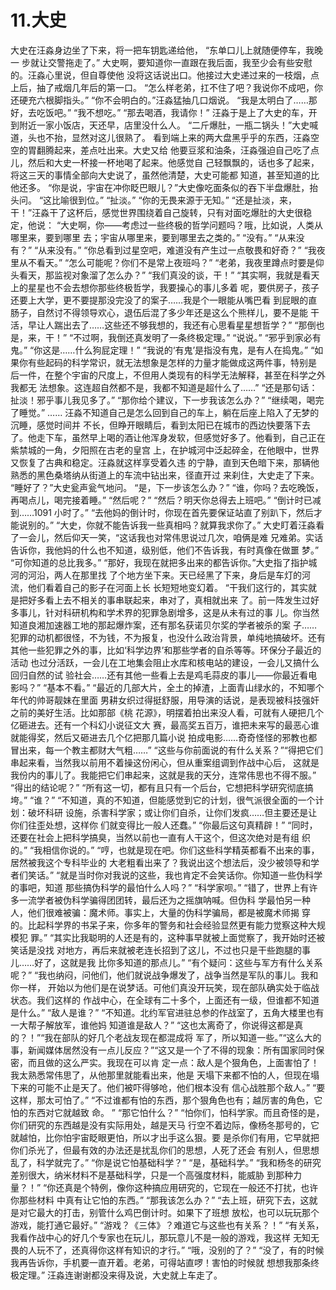 # 11.大史

 大史在汪淼身边坐了下来，将一把车钥匙递给他， “东单口儿上就随便停车，我晚一 步就让交警拖走了。” 大史啊，要知道你一直跟在我后面，我至少会有些安慰的。汪淼心里说，但自尊使他 没将这话说出口。他接过大史递过来的一枝烟，点上后，抽了戒烟几年后的第一口。 “怎么样老弟，扛不住了吧？我说你不成吧，你还硬充六根脚指头。” “你不会明白的。”汪淼猛抽几口烟说。 “我是太明白了……那好，去吃饭吧。” “我不想吃。” “那去喝酒，我请你！” 汪淼于是上了大史的车，开到附近一家小饭店，天还早，店里没什么人。 “二斤爆肚，一瓶二锅头！”大史喊道，头也不抬，显然对这儿很熟了。 看到端上来的两大盘黑乎乎的东西，汪淼空空的胃翻腾起来，差点吐出来。大史又给 他要豆浆和油条，汪淼强迫自己吃了点儿，然后和大史一杯接一杯地喝了起来。他感觉自 己轻飘飘的，话也多了起来，将这三天的事情全部向大史说了，虽然他清楚，大史可能都 知道，甚至知道的比他还多。 “你是说，宇宙在冲你眨巴眼儿？”大史像吃面条似的吞下半盘爆肚，抬头问。 “这比喻很到位。” “扯淡。” “你的无畏来源于无知。” “还是扯淡，来，干！”汪淼干了这杯后，感觉世界围绕着自己旋转，只有对面吃爆肚的大史很稳定，他说： “大史啊，你——考虑过一些终极的哲学问题吗？哦，比如说，人类从哪里来，要到哪里 去；宇宙从哪里来，要到哪里去之类的。” “没有。” “从来没有？” “从来没有。” “你总看到过星空吧，难道没有产生过一点敬畏和好奇？” “我夜里从不看天。” “怎么可能呢？你们不是常上夜班吗？” “老弟，我夜里蹲点时要是仰头看天，那监视对象溜了怎么办？” “我们真没的谈，干！” “其实啊，我就是看天上的星星也不会去想你那些终极哲学，我要操心的事儿多着 呢，要供房子，孩子还要上大学，更不要提那没完没了的案子……我是个一眼能从嘴巴看 到屁眼的直肠子，自然讨不得领导欢心，退伍后混了多少年还是这么个熊样儿，要不是能 干活，早让人踹出去了……这些还不够我想的，我还有心思看星星想哲学？” “那倒也是，来，干！” “不过啊，我倒还真发明了一条终极定理。” “说说。” “邪乎到家必有鬼。” “你这是……什么狗屁定理！” “我说的‘有鬼’是指没有鬼，是有人在捣鬼。” “如果你有些起码的科学常识，就无法想象是怎样的力量才能做成这两件事，特别是 后一件，在整个宇宙的尺度上，不但用人类现有的科学无法解释，甚至在科学之外我都无 法想象。这连超自然都不是，我都不知道是超什么了……” “还是那句话：扯淡！邪乎事儿我见多了。” “那你给个建议，下一步我该怎么办？” “继续喝，喝完了睡觉。” …… 汪淼不知道自己是怎么回到自己的车上，躺在后座上陷入了无梦的沉睡，感觉时间并 不长，但睁开眼睛后，看到太阳已在城市的西边快要落下去了。他走下车，虽然早上喝的酒让他浑身发软，但感觉好多了。他看到，自己正在紫禁城的一角，夕阳照在古老的皇宫 上，在护城河中泛起碎金，在他眼中，世界又恢复了古典和稳定。汪淼就这样享受着久违 的宁静，直到天色暗下来，那辆他熟悉的黑色桑塔纳从街道上的车流中钻出来，径直开过 来刹住，大史走了下来。 “睡好了？”大史瓮声瓮气地问。 “是，下一步该怎么办？” “谁，你吗？去吃晚饭，再喝点儿，喝完接着睡。” “然后呢？” “然后？明天你总得去上班吧。” “倒计时已减到……1091 小时了。” “去他妈的倒计时，你现在首先要保证站直了别趴下，然后才能说别的。” “大史，你就不能告诉我一些真相吗？就算我求你了。” 大史盯着汪淼看了一会儿，然后仰天一笑，“这话我也对常伟思说过几次，咱俩是难 兄难弟。实话告诉你，我他妈的什么也不知道，级别低，他们不告诉我，有时真像在做噩 梦。” “可你知道的总比我多。” “那好，我现在就把多出来的都告诉你。”大史指了指护城河的河沿，两人在那里找 了个地方坐下来。天已经黑了下来，身后是车灯的河流，他们看着自己的影子在河面上长 长短短地变幻着。 “干我们这行的，其实就是把好多看上去不相关的事串联起来，串对了，真相就出来 了。前一阵发生过好多事儿，针对科研机构和学术界的犯罪急剧增多，这是从未有过的事 儿。你当然知道良湘加速器工地的那起爆炸案，还有那名获诺贝尔奖的学者被杀的案 子……犯罪的动机都很怪，不为钱，不为报复，也没什么政治背景，单纯地搞破坏。还有 其他一些犯罪之外的事，比如‘科学边界’和那些学者的自杀等等。环保分子最近的活动 也过分活跃，一会儿在工地集会阻止水库和核电站的建设，一会儿又搞什么回归自然的试 验社会……还有其他一些看上去是鸡毛蒜皮的事儿——你最近看电影吗？” “基本不看。” “最近的几部大片，全土的掉渣，上面青山绿水的，不知哪个年代的帅哥靓妹在里面 男耕女织过得挺舒服，用导演的话说，是表现被科技强奸之前的美好生活。比如那部《桃 花源》，明摆着拍出来没人看，可就有人硬把几个亿砸进去。还有一个科幻小说征文大 赛，最高奖五百万，谁把未来写的最恶心谁就能得奖，然后又砸进去几个亿把那几篇小说 拍成电影……奇奇怪怪的邪教也都冒出来，每一个教主都财大气粗……” “这些与你前面说的有什么关系？”“得把它们串起来看，当然我以前用不着操这份闲心，但从重案组调到作战中心后， 这就是我份内的事儿了。我能把它们串起来，这就是我的天分，连常伟思也不得不服。” “得出的结论呢？” “所有这一切，都有且只有一个后台，它想把科学研究彻底搞垮。” “谁？” “不知道，真的不知道，但能感觉到它的计划，很气派很全面的一个计划：破坏科研 设施，杀害科学家；或让你们自杀，让你们发疯……但主要还是让你们往歪处想，这样你 们就变得比一般人还蠢。” “你最后这句真精辟！” “同时，还要在社会上把科学搞臭，当然以前也一直有人干这个，但这次绝对是有组 织的。” “我相信你说的。” “哼，也就是现在吧。你们这些科学精英都看不出来的事，居然被我这个专科毕业的 大老粗看出来了？我说出这个想法后，没少被领导和学者们笑话。” “就是当时你对我说的这些，我也肯定不会笑话你。你知道一些伪科学的事吧，知道 那些搞伪科学的最怕什么人吗？” “科学家呗。” “错了，世界上有许多一流学者被伪科学骗得团团转，最后还为之摇旗呐喊。但伪科 学最怕另一种人，他们很难被骗：魔术师。事实上，大量的伪科学骗局，都是被魔术师揭 穿的。比起科学界的书呆子来，你多年的警务和社会经验显然更有能力觉察这种大规模犯 罪。” “其实比我聪明的人还是有的，这种事早就被上面觉察了，我开始时还被笑话是没找 对地方，再后来就被老连长招到了这儿，不过也只是干些跑腿的事儿……好了，这就是我 比你多知道的那点儿。” “有个疑问：这些与军方有什么关系呢？” “我也纳闷，问他们，他们就说战争爆发了，战争当然是军队的事儿。我和你一样， 开始以为他们是在说梦话。可他们真没开玩笑，现在部队确实处于临战状态。我们这样的 作战中心，在全球有二十多个，上面还有一级，但谁都不知道是什么。” “敌人是谁？” “不知道。北约军官进驻总参的作战室了，五角大楼里也有一大帮子解放军，谁他妈 知道谁是敌人？” “这也太离奇了，你说得这都是真的？！”“我在部队的好几个老战友现在都混成将 军了，所以知道一些。”“这么大的事，新闻媒体居然没有一点儿反应？”“这又是一个了不得的现象：所有国家同时保密，而且做的这么严实。我现在可以肯 定一点：敌人是个狠角色，上面害怕了！我太熟悉常伟思了，从他那里就能看出来，他是 天塌下来都不怕的人，但现在塌下来的可能不止是天了。他们被吓得够呛，他们根本没有 信心战胜那个敌人。” “要这样，那太可怕了。” “不过谁都有怕的东西，那个狠角色也有；越厉害的角色，它怕的东西对它就越致 命。 ” “那它怕什么？” “怕你们，怕科学家。而且奇怪的是，你们研究的东西越是没有实际用处，越是天马 行空不着边际，像杨冬那号的，它就越怕，比你怕宇宙眨眼更怕，所以才出手这么狠。要 是杀你们有用，它早就把你们杀光了，但最有效的办法还是扰乱你们的思想，人死了还会 有别人，但思想乱了，科学就完了。” “你是说它怕基础科学？” “是，基础科学。” “我和杨冬的研究差别很大，纳米材料不是基础科学，只是一个高强度材料，能威胁 到那种力量？！” “你还真是个特例，像你这种搞应用研究的，它现在一般还不打扰，也许你那些材料 中真有让它怕的东西。” “那我该怎么办？” “去上班，研究下去，这就是对它最大的打击，别管什么鸡巴倒计时。如果下了班想 放松，也可以玩玩那个游戏，能打通它最好。” “游戏？《三体》？难道它与这些也有关系？！” “有关系，我看作战中心的好几个专家也在玩儿，那玩意儿不是一般的游戏，我这样 无知无畏的人玩不了，还真得你这样有知识的才行。” “哦，没别的了？” “没了，有的时候我再告诉你，手机要一直开着。老弟，可得站直啰！害怕的时候就 想想我那条终极定理。” 汪淼连谢谢都没来得及说，大史就上车走了。

